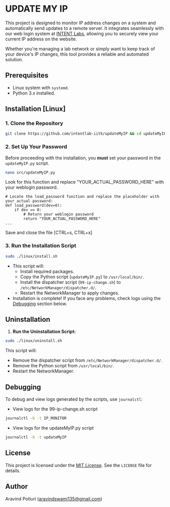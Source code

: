 # UPDATE MY IP

This project is designed to monitor IP address changes on a system and automatically send updates to a remote server. It integrates seamlessly with our web login system at [INTENT Labs](https://github.com/intentlab-iitk/intentlab-iitk.github.io), allowing you to securely view your current IP address on the website.

Whether you're managing a lab network or simply want to keep track of your device's IP changes, this tool provides a reliable and automated solution.

## Prerequisites

- Linux system with `systemd`.
- Python 3.x installed.

## Installation [Linux]

### 1. Clone the Repository

```bash
git clone https://github.com/intentlab-iitk/updateMyIP && cd updateMyIP
```

### 2. **Set Up Your Password**

Before proceeding with the installation, you **must** set your password in the `updateMyIP.py` script.

```bash
nano src/updateMyIP.py
```
Look for this function and replace "YOUR_ACTUAL_PASSWORD_HERE" with your weblogin password.
```
# Locate the load_password function and replace the placeholder with your actual password:
def load_password(dev=0):
    if dev == 0:
        # Return your weblogin password
        return "YOUR_ACTUAL_PASSWORD_HERE"
...
```
Save and close the file [CTRL+s, CTRL+x]


### 3. Run the Installation Script

```bash
sudo ./linux/install.sh
```
- This script will:
    - Install required packages.
    - Copy the Python script (`updateMyIP.py`) to `/usr/local/bin/`.
    - Install the dispatcher script (`99-ip-change.sh`) to `/etc/NetworkManager/dispatcher.d/`.
    - Restart the NetworkManager to apply changes.
- Installation is complete! If you face any problems, check logs using the [Debugging](#debugging) section below.

## Uninstallation

1. **Run the Uninstallation Script:**

```bash
sudo ./linux/uninstall.sh
```

This script will:
- Remove the dispatcher script from `/etc/NetworkManager/dispatcher.d/`.
- Remove the Python script from `/usr/local/bin/`.
- Restart the NetworkManager.

## Debugging

To debug and view logs generated by the scripts, use `journalctl`:

  - View logs for the 99-ip-change.sh script  
```bash
journalctl -b -t IP_MONITOR
```
  - View logs for the updateMyIP.py script  
```bash
journalctl -b -t updateMyIP
```

## License
This project is licensed under the [MIT License](./LICENSE). See the `LICENSE` file for details.

## Author
Aravind Potluri (<aravindswami135@gmail.com>)
